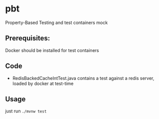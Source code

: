 # pbt
Property-Based Testing and test containers mock

## Prerequisites:
Docker should be installed for test containers

## Code

* RedisBackedCacheIntTest.java contains a test against a redis server, loaded by docker at test-time

## Usage

just run ```./mvnw test```
